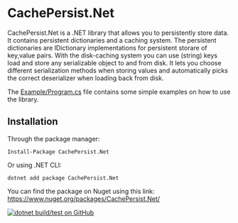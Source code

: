 # CachePersist.Net
CachePersist.Net is a .NET library that allows you to persistently store data. It contains persistent dictionaries and a caching system.
The persistent dictionaries are IDictionary implementations for persistent storare of key,value pairs.
With the disk-caching system you can use (string) keys load and store any serializable object to and from disk. It lets you choose different serialization methods when storing values and automatically picks the correct deserializer when loading back from disk.

The [Example/Program.cs](https://github.com/tomwimmenhove/CachePersist.Net/blob/main/Example/Program.cs) file contains some simple examples on how to use the library.

## Installation

Through the package manager:
```
Install-Package CachePersist.Net
```

Or using .NET CLI:
```
dotnet add package CachePersist.Net
```

You can find the package on Nuget using this link: https://www.nuget.org/packages/CachePersist.Net/

[![dotnet build/test on GitHub](https://github.com/tomwimmenhove/CachePersist.Net/actions/workflows/github-actions-testbuild.yml/badge.svg)](https://github.com/tomwimmenhove/CachePersist.Net/actions/workflows/github-actions-testbuild.yml)
